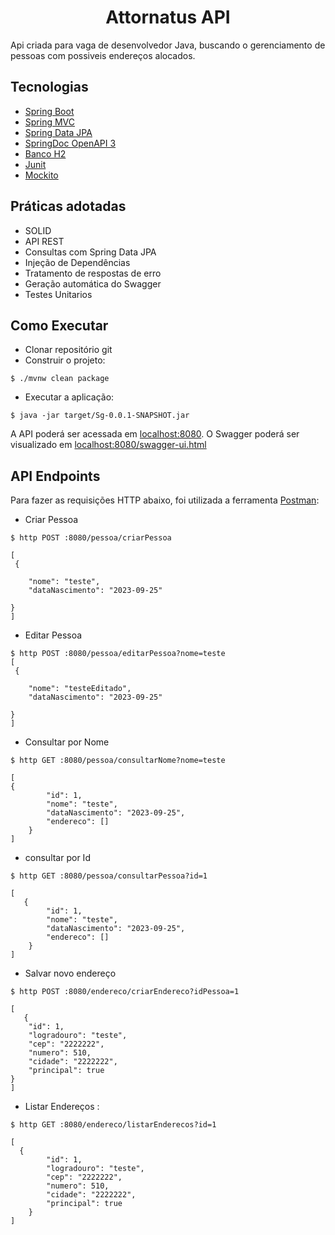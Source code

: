 <h1 align="center">
  Attornatus API
</h1>

<p align="center">

</p>

Api criada para vaga de desenvolvedor Java, buscando o gerenciamento de pessoas com possiveis endereços alocados.



## Tecnologias
 
- [Spring Boot](https://spring.io/projects/spring-boot)
- [Spring MVC](https://docs.spring.io/spring-framework/reference/web/webmvc.html)
- [Spring Data JPA](https://spring.io/projects/spring-data-jpa)
- [SpringDoc OpenAPI 3](https://springdoc.org/v2/#spring-webflux-support)
- [Banco H2](https://www.h2database.com/html/main.html)
- [Junit](https://junit.org/junit5/)
- [Mockito](https://site.mockito.org/)


## Práticas adotadas

- SOLID
- API REST
- Consultas com Spring Data JPA
- Injeção de Dependências
- Tratamento de respostas de erro
- Geração automática do Swagger 
- Testes Unitarios


## Como Executar

- Clonar repositório git
- Construir o projeto:
```
$ ./mvnw clean package
```
- Executar a aplicação:
```
$ java -jar target/Sg-0.0.1-SNAPSHOT.jar
```

A API poderá ser acessada em [localhost:8080](http://localhost:8080).
O Swagger poderá ser visualizado em [localhost:8080/swagger-ui.html](http://localhost:8080/swagger-ui.html)

## API Endpoints 

Para fazer as requisições HTTP abaixo, foi utilizada a ferramenta [Postman](https://www.postman.com/downloads/):

- Criar Pessoa  
```
$ http POST :8080/pessoa/criarPessoa

[
 {
    
    "nome": "teste",
    "dataNascimento": "2023-09-25"

}
]
```

- Editar Pessoa
```
$ http POST :8080/pessoa/editarPessoa?nome=teste
[
 {
    
    "nome": "testeEditado",
    "dataNascimento": "2023-09-25"

}
]
```

- Consultar por Nome
```
$ http GET :8080/pessoa/consultarNome?nome=teste

[
{
        "id": 1,
        "nome": "teste",
        "dataNascimento": "2023-09-25",
        "endereco": []
    }
]
```
- consultar por Id
```
$ http GET :8080/pessoa/consultarPessoa?id=1

[
   {
        "id": 1,
        "nome": "teste",
        "dataNascimento": "2023-09-25",
        "endereco": []
    }
]
```
- Salvar novo endereço
```
$ http POST :8080/endereco/criarEndereco?idPessoa=1

[
   {
    "id": 1,
    "logradouro": "teste",
    "cep": "2222222",
    "numero": 510,
    "cidade": "2222222",
    "principal": true
}
]
```
- Listar Endereços : 
```
$ http GET :8080/endereco/listarEnderecos?id=1

[
  {
        "id": 1,
        "logradouro": "teste",
        "cep": "2222222",
        "numero": 510,
        "cidade": "2222222",
        "principal": true
    }
]
```


